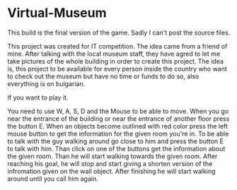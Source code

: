 # Virtual-Museum

This build is the final version of the game. Sadly I can't post the source files.

This project was created for IT competition. The idea came from a friend of mine. After talking with the local museum staff, they have agred to let me take pictures of the whole building
in order to create this project. The idea is, this project to be available for every person inside the country who want to check out the museum but have no time or funds to do so, also everything is on bulgarian.

If you want to play it. 

You need to use W, A, S, D and the Mouse to be able to move. When you go near the entrance of the building or near the entrance of another floor press the button E.
When an objects become outlined with red color press the left mouse button to get the information for the given room you're in. 
To be able to talk with the guy walking around go close to him and press the button E to talk with him. Than click on one of the buttons get the information about the given room.
Than he will start walking towards the given room. After reaching his goal, he will stop and start giving a shorten version of the infromation given on the wall object. 
After finishing he will start walking around until you call him again.
